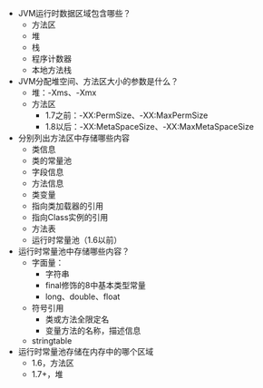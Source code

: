 + JVM运行时数据区域包含哪些？
  + 方法区
  + 堆
  + 栈
  + 程序计数器
  + 本地方法栈
+ JVM分配堆空间、方法区大小的参数是什么？
  + 堆：-Xms、-Xmx
  + 方法区
    + 1.7之前：-XX:PermSize、-XX:MaxPermSize
    + 1.8以后：-XX:MetaSpaceSize、-XX:MaxMetaSpaceSize
+ 分别列出方法区中存储哪些内容
  + 类信息
  + 类的常量池
  + 字段信息
  + 方法信息
  + 类变量
  + 指向类加载器的引用
  + 指向Class实例的引用
  + 方法表
  + 运行时常量池（1.6以前）
+ 运行时常量池中存储哪些内容？
  + 字面量：
    + 字符串
    + final修饰的8中基本类型常量
    + long、double、float
  + 符号引用
    + 类或方法全限定名
    + 变量方法的名称，描述信息
  + stringtable
+ 运行时常量池存储在内存中的哪个区域
  + 1.6，方法区
  + 1.7+，堆